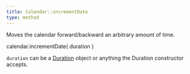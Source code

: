 ```yaml
---
title: Calendar::incrementDate
type: method
---
```


Moves the calendar forward/backward an arbitrary amount of time.

<div class='spec' markdown='1'>
calendar.incrementDate( duration )
</div>

`duration` can be a [Duration](duration-object) object or anything the Duration constructor accepts.
